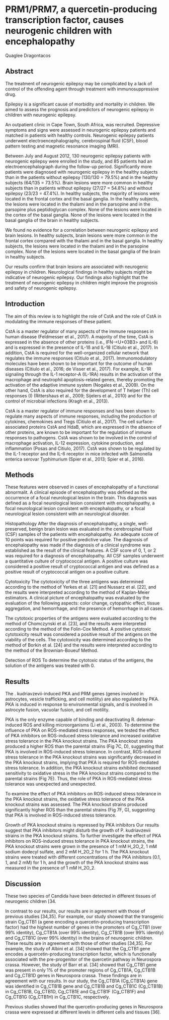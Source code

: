 # PRM1/PRM7, a quercetin-producing transcription factor, causes neurogenic children with encephalopathy
Quaglee Dragontacos


## Abstract
The treatment of neurogenic epilepsy may be complicated by a lack of control of the offending agent through treatment with immunosuppressive drug.

Epilepsy is a significant cause of morbidity and mortality in children. We aimed to assess the prognosis and predictors of neurogenic epilepsy in children with neurogenic epilepsy.

An outpatient clinic in Cape Town, South Africa, was recruited. Depressive symptoms and signs were assessed in neurogenic epilepsy patients and matched in patients with healthy controls. Neurogenic epilepsy patients underwent electroencephalography, cerebrospinal fluid (CSF), blood pattern testing and magnetic resonance imaging (MRI).

Between July and August 2012, 130 neurogenic epilepsy patients with neurogenic epilepsy were enrolled in the study, and 85 patients had an electroencephalograph during the follow-up period. Significantly more patients were diagnosed with neurogenic epilepsy in the healthy subjects than in the patients without epilepsy (130/130 = 79.5%) and in the healthy subjects (64/135 = 73.5%). Brain lesions were more common in healthy subjects than in patients without epilepsy (27/27 = 54.8%) and without epilepsy (23/23 = 47.4%). In healthy subjects, the majority of lesions were located in the frontal cortex and the basal ganglia. In the healthy subjects, the lesions were located in the thalami and in the parsopine and in the parsopine plus peptidoglycan complex. None of the lesions were located in the cortex of the basal ganglia. None of the lesions were located in the basal ganglia of the brain in healthy subjects.

We found no evidence for a correlation between neurogenic epilepsy and brain lesions. In healthy subjects, brain lesions were more common in the frontal cortex compared with the thalami and in the basal ganglia. In healthy subjects, the lesions were located in the thalami and in the parsopine complex. None of the lesions were located in the basal ganglia of the brain in healthy subjects.

Our results confirm that brain lesions are associated with neurogenic epilepsy in children. Neurological findings in healthy subjects might be indicative of neurogenic epilepsy. Our findings also highlight that the treatment of neurogenic epilepsy in children might improve the prognosis and safety of neurogenic epilepsy.


## Introduction
The aim of this review is to highlight the role of CstA and the role of CstA in modulating the immune responses of these patient.

CstA is a master regulator of many aspects of the immune responses in human disease (Feldmesser et al., 2017). A majority of the time, CstA is expressed in the absence of other proteins (i.e., IFN-<U+03B3> and IL-6) and is expressed in the presence of IL-1ß and IL-18 (Citiulo et al., 2017). In addition, CstA is required for the well-organized cellular network that regulates the immune responses (Citiulo et al., 2017). Immunomodulatory molecules have been shown to be important for the outcome of human diseases (Citiulo et al., 2016; de Visser et al., 2017). For example, IL-1R signaling through the IL-1 receptor-A (IL-1RA) results in the activation of the macrophage and neutrophil apoptosis-related genes, thereby promoting the activation of the adaptive immune system (Nogales et al., 2009). On the other hand, CstA is also required for the development of T helper (Th) cell responses (I) (Rittershaus et al., 2009; Sijelers et al., 2010) and for the control of microbial infections (Kragh et al., 2013).

CstA is a master regulator of immune responses and has been shown to regulate many aspects of immune responses, including the production of cytokines, chemokines and Tregs (Citiulo et al., 2017). The cell surface-associated proteins CstA and HdaB, which are expressed in the absence of other proteins, are known to be important for the regulation of immune responses to pathogens. CstA was shown to be involved in the control of macrophage activation, IL-12 expression, cytokine production, and inflammation (Posas and Citiulo, 2017). CstA was shown to be regulated by the IL-1 receptor and the IL-6 receptor in mice infected with Salmonella enterica serovar Typhimurium (Spier et al., 2013; Spier et al., 2016).


## Methods
These features were observed in cases of encephalopathy of a functional abnormalit. A clinical episode of encephalopathy was defined as the occurrence of a focal neurological lesion in the brain. This diagnosis was defined as a focal neurological lesion consistent with encephalopathy, a focal neurological lesion consistent with encephalopathy, or a focal neurological lesion consistent with an neurological disorder.

Histopathology
After the diagnosis of encephalopathy, a single, well-preserved, benign brain lesion was evaluated in the cerebrospinal fluid (CSF) samples of the patients with encephalopathy. An adequate score of 10 points was required for positive predictive value. The diagnosis of encephalopathy was made if the diagnosis of a clinical syndrome was established as the result of the clinical features. A CSF score of 0, 1, or 2 was required for a diagnosis of encephalopathy. All CSF samples underwent a quantitative culture of cryptococcal antigen. A positive culture was considered a positive result of cryptococcal antigen and was defined as a positive result of cryptococcal antigen on a positive culture.

Cytotoxicity
The cytotoxicity of the three antigens was determined according to the method of Yerkes et al. [21] and Nussarz et al. [22], and the results were interpreted according to the method of Kaplan-Meier estimators. A clinical picture of encephalopathy was evaluated by the evaluation of the following aspects: color change, cytopathic effect, tissue aggregation, and hemorrhage, and the presence of hemorrhage in all cases.

The cytotoxic properties of the antigens were evaluated according to the method of Chomczynski et al. [23], and the results were interpreted according to the method of the Folin-Cox Method. A positive cytotoxic cytotoxicity result was considered a positive result of the antigens on the viability of the cells. The cytotoxicity was determined according to the method of Borkin et al. [24] and the results were interpreted according to the method of the Brownian-Boueuf Method.

Detection of ROS
To determine the cytotoxic status of the antigens, the solution of the antigens was treated with 0.


## Results
The . kudriavzevii-induced PKA and PRM genes (genes involved in astrocytes, vesicle trafficking, and cell motility) are also regulated by PKA. PKA is induced in response to environmental signals, and is involved in astrocyte fusion, vacuolar fusion, and cell motility.

PKA is the only enzyme capable of binding and deactivating R. delemar-induced ROS and killing microorganisms (Li et al., 2003). To determine the influence of PKA on ROS-mediated stress responses, we tested the effect of PKA inhibitors on ROS-induced stress tolerance and increased oxidative stress tolerance in the PKA knockout strains. The PKA knockout strains produced a higher ROS than the parental strains (Fig 7C, D), suggesting that PKA is involved in ROS-induced stress tolerance. In contrast, ROS-induced stress tolerance in the PKA knockout strains was significantly decreased in the PKA knockout strains, implying that PKA is required for ROS-mediated stress tolerance. In addition, the PKA knockout strains exhibited decreased sensitivity to oxidative stress in the PKA knockout strains compared to the parental strains (Fig 7E). Thus, the role of PKA in ROS-mediated stress tolerance was unexpected and unexpected.

To examine the effect of PKA inhibitors on ROS-induced stress tolerance in the PKA knockout strains, the oxidative stress tolerance of the PKA knockout strains was assessed. The PKA knockout strains produced significantly higher ROS than the parental strains (Fig 7F, G), suggesting that PKA is involved in ROS-induced stress tolerance.

Growth of PKA knockout strains is repressed by PKA inhibitors
Our results suggest that PKA inhibitors might disturb the growth of P. kudriavzevii strains in the PKA knockout strains. To further investigate the effect of PKA inhibitors on ROS-induced stress tolerance in PKA knockout strains, the PKA knockout strains were grown in the presence of 1 mM H_2O_2, 1 mM sodium dodecyl sulfate, and 2 mM H_2O_2 for 1 h. The PKA knockout strains were treated with different concentrations of the PKA inhibitors (0.1, 1, and 2 mM) for 1 h, and the growth of the PKA knockout strains was measured in the presence of 1 mM H_2O_2.


## Discussion
These two species of Candida have been detected in different tissues of neurogenic children [34.

In contrast to our results, our results are in agreement with those of previous studies [34,35]. For example, our study showed that the transgenic strain Cg_CTB1 (a gene encoding a quercetin-producing transcription factor) had the highest number of genes in the promoters of Cg_CTB1 (over 99% identity), Cg_CTB1A (over 99% identity), Cg_CTB1B (over 99% identity) and Cg_CTB1C (over 99% identity) in the brains of neurogenic children. These results are in agreement with those of other studies [34,35]. For example, the study of Albini et al. [34] showed that the Cg_CTB1 gene encodes a quercetin-producing transcription factor, which is functionally associated with the pre-progenitor of the quercetin pathway in Neurospora crassa. However, the study of Barr et al. [34] showed that Cg_CTB1 gene was present in only 1% of the promoter regions of Cg_CTB1A, Cg_CTB1B and Cg_CTB1D genes in Neurospora crassa. These findings are in agreement with our results. In our study, the Cg_CTB1A (Cg_CTB1A) gene was identified in Cg_CTB1B gene and Cg_CTB1B and Cg_CTB1C (Cg_CTB1B) in Cg_CTB1B, Cg_CTB1D, Cg_CTB1E and Cg_CTB1F (Cg_CTB1F) and Cg_CTB1G (Cg_CTB1H) in Cg_CTB1C, respectively.

Previous studies showed that the quercetin-producing genes in Neurospora crassa were expressed at different levels in different cells and tissues [36].
